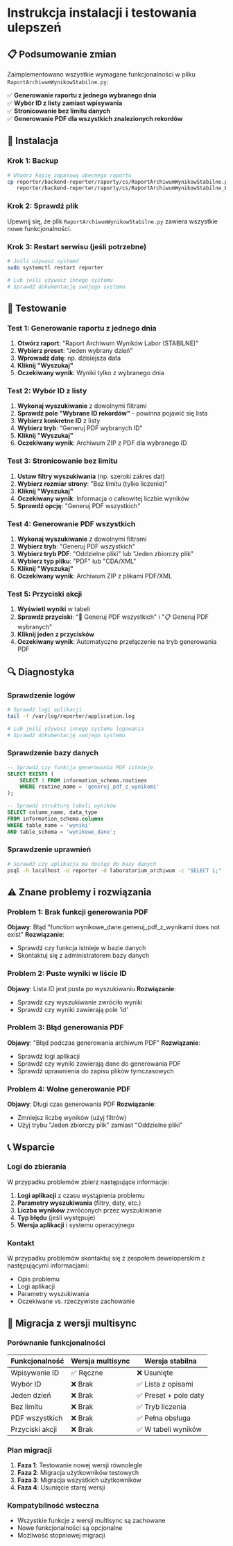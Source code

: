 # Instrukcja instalacji i testowania ulepszeń

## 📋 Podsumowanie zmian

Zaimplementowano wszystkie wymagane funkcjonalności w pliku `RaportArchiwumWynikowStabilne.py`:

✅ **Generowanie raportu z jednego wybranego dnia**  
✅ **Wybór ID z listy zamiast wpisywania**  
✅ **Stronicowanie bez limitu danych**  
✅ **Generowanie PDF dla wszystkich znalezionych rekordów**  

## 🚀 Instalacja

### Krok 1: Backup
```bash
# Utwórz kopię zapasową obecnego raportu
cp reporter/backend-reporter/raporty/cs/RaportArchiwumWynikowStabilne.py \
   reporter/backend-reporter/raporty/cs/RaportArchiwumWynikowStabilne_BACKUP.py
```

### Krok 2: Sprawdź plik
Upewnij się, że plik `RaportArchiwumWynikowStabilne.py` zawiera wszystkie nowe funkcjonalności.

### Krok 3: Restart serwisu (jeśli potrzebne)
```bash
# Jeśli używasz systemd
sudo systemctl restart reporter

# Lub jeśli używasz innego systemu
# Sprawdź dokumentację swojego systemu
```

## 🧪 Testowanie

### Test 1: Generowanie raportu z jednego dnia

1. **Otwórz raport**: "Raport Archiwum Wyników Labor (STABILNE)"
2. **Wybierz preset**: "Jeden wybrany dzień"
3. **Wprowadź datę**: np. dzisiejsza data
4. **Kliknij "Wyszukaj"**
5. **Oczekiwany wynik**: Wyniki tylko z wybranego dnia

### Test 2: Wybór ID z listy

1. **Wykonaj wyszukiwanie** z dowolnymi filtrami
2. **Sprawdź pole "Wybrane ID rekordów"** - powinna pojawić się lista
3. **Wybierz konkretne ID** z listy
4. **Wybierz tryb**: "Generuj PDF wybranych ID"
5. **Kliknij "Wyszukaj"**
6. **Oczekiwany wynik**: Archiwum ZIP z PDF dla wybranego ID

### Test 3: Stronicowanie bez limitu

1. **Ustaw filtry wyszukiwania** (np. szeroki zakres dat)
2. **Wybierz rozmiar strony**: "Bez limitu (tylko liczenie)"
3. **Kliknij "Wyszukaj"**
4. **Oczekiwany wynik**: Informacja o całkowitej liczbie wyników
5. **Sprawdź opcję**: "Generuj PDF wszystkich"

### Test 4: Generowanie PDF wszystkich

1. **Wykonaj wyszukiwanie** z dowolnymi filtrami
2. **Wybierz tryb**: "Generuj PDF wszystkich"
3. **Wybierz tryb PDF**: "Oddzielne pliki" lub "Jeden zbiorczy plik"
4. **Wybierz typ pliku**: "PDF" lub "CDA/XML"
5. **Kliknij "Wyszukaj"**
6. **Oczekiwany wynik**: Archiwum ZIP z plikami PDF/XML

### Test 5: Przyciski akcji

1. **Wyświetl wyniki** w tabeli
2. **Sprawdź przyciski**: "📄 Generuj PDF wszystkich" i "📋 Generuj PDF wybranych"
3. **Kliknij jeden z przycisków**
4. **Oczekiwany wynik**: Automatyczne przełączenie na tryb generowania PDF

## 🔍 Diagnostyka

### Sprawdzenie logów
```bash
# Sprawdź logi aplikacji
tail -f /var/log/reporter/application.log

# Lub jeśli używasz innego systemu logowania
# Sprawdź dokumentację swojego systemu
```

### Sprawdzenie bazy danych
```sql
-- Sprawdź czy funkcja generowania PDF istnieje
SELECT EXISTS (
    SELECT 1 FROM information_schema.routines 
    WHERE routine_name = 'generuj_pdf_z_wynikami'
);

-- Sprawdź strukturę tabeli wyników
SELECT column_name, data_type 
FROM information_schema.columns 
WHERE table_name = 'wyniki' 
AND table_schema = 'wynikowe_dane';
```

### Sprawdzenie uprawnień
```bash
# Sprawdź czy aplikacja ma dostęp do bazy danych
psql -h localhost -U reporter -d laboratorium_archiwum -c "SELECT 1;"
```

## ⚠️ Znane problemy i rozwiązania

### Problem 1: Brak funkcji generowania PDF
**Objawy**: Błąd "function wynikowe_dane.generuj_pdf_z_wynikami does not exist"
**Rozwiązanie**: 
- Sprawdź czy funkcja istnieje w bazie danych
- Skontaktuj się z administratorem bazy danych

### Problem 2: Puste wyniki w liście ID
**Objawy**: Lista ID jest pusta po wyszukiwaniu
**Rozwiązanie**:
- Sprawdź czy wyszukiwanie zwróciło wyniki
- Sprawdź czy wyniki zawierają pole 'id'

### Problem 3: Błąd generowania PDF
**Objawy**: "Błąd podczas generowania archiwum PDF"
**Rozwiązanie**:
- Sprawdź logi aplikacji
- Sprawdź czy wyniki zawierają dane do generowania PDF
- Sprawdź uprawnienia do zapisu plików tymczasowych

### Problem 4: Wolne generowanie PDF
**Objawy**: Długi czas generowania PDF
**Rozwiązanie**:
- Zmniejsz liczbę wyników (użyj filtrów)
- Użyj trybu "Jeden zbiorczy plik" zamiast "Oddzielne pliki"

## 📞 Wsparcie

### Logi do zbierania
W przypadku problemów zbierz następujące informacje:

1. **Logi aplikacji** z czasu wystąpienia problemu
2. **Parametry wyszukiwania** (filtry, daty, etc.)
3. **Liczba wyników** zwróconych przez wyszukiwanie
4. **Typ błędu** (jeśli występuje)
5. **Wersja aplikacji** i systemu operacyjnego

### Kontakt
W przypadku problemów skontaktuj się z zespołem deweloperskim z następującymi informacjami:
- Opis problemu
- Logi aplikacji
- Parametry wyszukiwania
- Oczekiwane vs. rzeczywiste zachowanie

## 🔄 Migracja z wersji multisync

### Porównanie funkcjonalności

| Funkcjonalność | Wersja multisync | Wersja stabilna |
|----------------|------------------|-----------------|
| Wpisywanie ID | ✅ Ręczne | ❌ Usunięte |
| Wybór ID | ❌ Brak | ✅ Lista z opisami |
| Jeden dzień | ❌ Brak | ✅ Preset + pole daty |
| Bez limitu | ❌ Brak | ✅ Tryb liczenia |
| PDF wszystkich | ❌ Brak | ✅ Pełna obsługa |
| Przyciski akcji | ❌ Brak | ✅ W tabeli wyników |

### Plan migracji

1. **Faza 1**: Testowanie nowej wersji równolegle
2. **Faza 2**: Migracja użytkowników testowych
3. **Faza 3**: Migracja wszystkich użytkowników
4. **Faza 4**: Usunięcie starej wersji

### Kompatybilność wsteczna
- Wszystkie funkcje z wersji multisync są zachowane
- Nowe funkcjonalności są opcjonalne
- Możliwość stopniowej migracji 